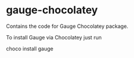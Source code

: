 # gauge-chocolatey
Contains the code for Gauge Chocolatey package. 

To install Gauge via Chocolatey just run

choco install gauge
